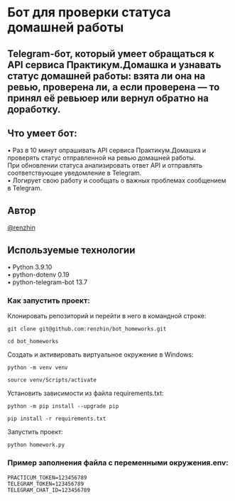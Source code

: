 # Бот для проверки статуса домашней работы

## Telegram-бот, который умеет обращаться к API сервиса Практикум.Домашка и узнавать статус домашней работы: взята ли она на ревью, проверена ли, а если проверена — то принял её ревьюер или вернул обратно на доработку.

## Что умеет бот:
•   Раз в 10 минут опрашивать API сервиса Практикум.Домашка и проверять статус отправленной на ревью домашней работы.<br>
При обновлении статуса анализировать ответ API и отправлять соответствующее уведомление в Telegram.<br>
•   Логирует свою работу и сообщать о важных проблемах сообщением в Telegram.

##  Автор
[@renzhin](https://github.com/renzhin)

## Используемые технологии
•   Python 3.9.10<br>
•   python-dotenv 0.19<br>
•   python-telegram-bot 13.7<br>

### Как запустить проект:

Клонировать репозиторий и перейти в него в командной строке:

```
git clone git@github.com:renzhin/bot_homeworks.git
```

```
cd bot_homeworks
```

Cоздать и активировать виртуальное окружение в Windows:

```
python -m venv venv
```

```
source venv/Scripts/activate
```

Установить зависимости из файла requirements.txt:

```
python -m pip install --upgrade pip
```

```
pip install -r requirements.txt
```

Запустить проект:

```
python homework.py
```

### Пример заполнения файла с переменными окружения.env:
````
PRACTICUM_TOKEN=123456789
TELEGRAM_TOKEN=123456789
TELEGRAM_CHAT_ID=123456789
````
